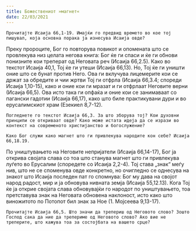 ```yaml
---
title: Божествениот »магнет« 
date: 22/03/2021
---
```


`Прочитајте Исаија 66,1-19. Имајќи го предвид времето во кое тој пишувал, која основна порака ја изнесува Исаија овде?`

Преку пророците, Бог го повторува повикот и опомената што се провлекува низ целата негова книга: Бог ќе ги спаси и ќе ги обнови понизните кои треперат од Неговата реч (Исаија 66,2.5). Како во текстот Исаија 40,1, Тој ќе ги утеши (Исаија 66,13). Но, Тој ќе ги уништи оние што се бунат против Него. Ова ги вклучува лицемерите кои се држат за обредите и чии жртви Тој ги отфрла (Исаија 66,3.4; спореди Исаија 1,10-15), како и оние кои ги мразат и ги отфрлаат Неговите верни (Исаија 66,5). Ова исто така ги опфаќа и оние кои се занимаваат со пагански гадотии (Исаија 66,17), како што биле практикувани дури и во ерусалимскиот храм (Езекиел 8,7-12).

`Погледнете го текстот Исаија 66,3. За што зборува тој? Кои духовни принципи се откриваат овде? Како може истата идеја да се изрази во контекст на современото христијанство и богослужение?`

`Како Бог служи како магнет што ги привлекува народите кон себе? Исаија 66,18.19.`

По уништувањето на Неговите непријатели (Исаија 66,14-17), Бог ја открива својата слава со тоа што станува магнет што ги привлекува луѓето во Ерусалим (споредете со Исаија 2,2-4). Тој става „знак“ меѓу нив, што не се споменува овде конкретно, но очигледно се однесува на знакот што Исаија последен пат го спомнува: Бог му дава на својот народ радост, мир и ја обновува нивната земја (Исаија 55,12.13). Кога Тој ќе ја открие својата слава обновувајќи го народот по уништувањето, тоа претставува знак на Неговата обновена наклоност, исто како што виножитото по Потопот бил знак за Ное (1. Мојсеева 9,13-17).

`Прочитајте Исаија 66,5. Што значи да трепериш од Неговото слово? Зошто Господ сака да ние да трепериме од Неговото слово? Ако вие не треперите, што кажува тоа за состојбата на вашето срце?`